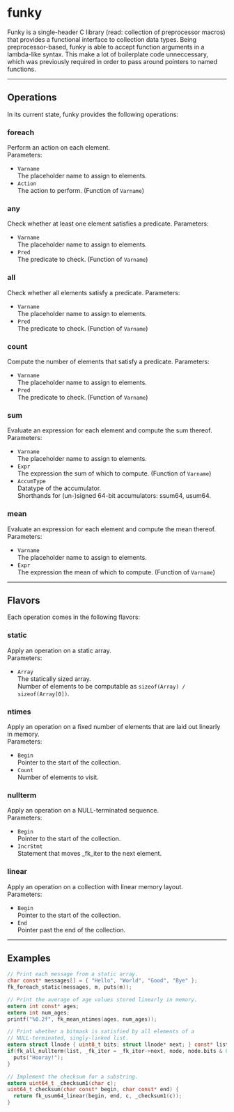 # funky #
Funky is a single-header C library (read: collection of preprocessor macros)
that provides a functional interface to collection data types.
Being preprocessor-based, funky is able to accept function arguments in a 
lambda-like syntax. This make a lot of boilerplate code unneccessary, which
was previously required in order to pass around pointers to named functions.

---

## Operations ##
In its current state, funky provides the following operations:

### foreach ###
Perform an action on each element.  
Parameters:  
* `Varname`  
The placeholder name to assign to elements.
* `Action`  
The action to perform. (Function of `Varname`)

### any ###
Check whether at least one element satisfies a predicate.
Parameters:  
* `Varname`  
The placeholder name to assign to elements.  
* `Pred`  
The predicate to check. (Function of `Varname`)

### all ### 
Check whether all elements satisfy a predicate.
Parameters:  
* `Varname`  
The placeholder name to assign to elements.
* `Pred`  
The predicate to check. (Function of `Varname`)

### count ###
Compute the number of elements that satisfy a predicate.
Parameters:  
* `Varname`  
The placeholder name to assign to elements.
* `Pred`  
The predicate to check. (Function of `Varname`)

### sum ###
Evaluate an expression for each element and compute the sum thereof.
Parameters:  
* `Varname`  
The placeholder name to assign to elements.
* `Expr`  
The expression the sum of which to compute. (Function of `Varname`)
* `AccumType`  
Datatype of the accumulator.  
Shorthands for (un-)signed 64-bit accumulators: ssum64, usum64.

### mean ###
Evaluate an expression for each element and compute the mean thereof.
Parameters:  
* `Varname`  
The placeholder name to assign to elements.
* `Expr`  
The expression the mean of which to compute. (Function of `Varname`)

---

## Flavors ##
Each operation comes in the following flavors:

### static ### 
Apply an operation on a static array.  
Parameters: 
* `Array`  
The statically sized array.  
Number of elements to be computable as `sizeof(Array) / sizeof(Array[0])`.

### ntimes ### 
Apply an operation on a fixed number of elements that are laid out linearly in memory.  
Parameters:
* `Begin`  
Pointer to the start of the collection.
* `Count`  
Number of elements to visit.

### nullterm ### 
Apply an operation on a NULL-terminated sequence.  
Parameters:
* `Begin`  
Pointer to the start of the collection.
* `IncrStmt`  
Statement that moves _fk_iter to the next element.

### linear ### 
Apply an operation on a collection with linear memory layout.  
Parameters:
* `Begin`  
Pointer to the start of the collection.
* `End`  
Pointer past the end of the collection.

---
## Examples ##
```C
// Print each message from a static array.
char const* messages[] = { "Hello", "World", "Good", "Bye" };
fk_foreach_static(messages, m, puts(m));

// Print the average of age values stored linearly in memory.
extern int const* ages;
extern int num_ages;
printf("%0.2f", fk_mean_ntimes(ages, num_ages));

// Print whether a bitmask is satisfied by all elements of a 
// NULL-terminated, singly-linked list.
extern struct llnode { uint8_t bits; struct llnode* next; } const* list;
if(fk_all_nullterm(list, _fk_iter = _fk_iter->next, node, node.bits & 0xaa)) {
  puts("Hooray!");
}

// Implement the checksum for a substring. 
extern uint64_t _checksum1(char c);
uint64_t checksum(char const* begin, char const* end) {
  return fk_usum64_linear(begin, end, c, _checksum1(c)); 
}
```
